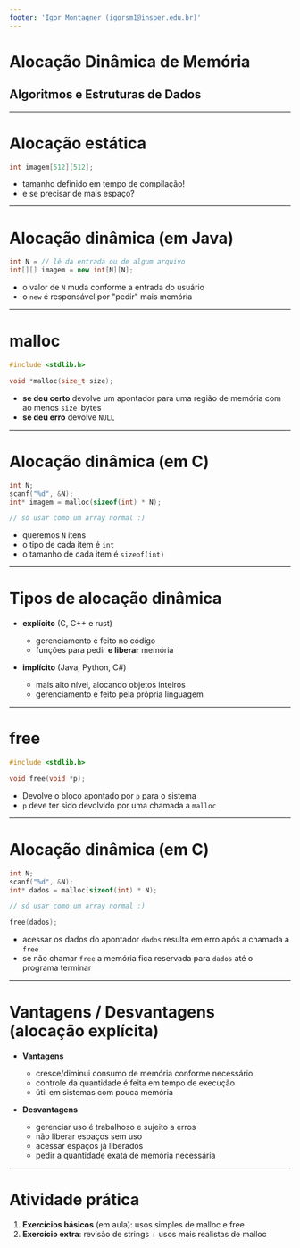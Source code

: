 ```yaml
---
footer: 'Igor Montagner (igorsm1@insper.edu.br)'
---
```


<!-- _class: front -->


# Alocação Dinâmica de Memória

## Algoritmos e Estruturas de Dados

--------

# Alocação estática

```c
int imagem[512][512];
```

- tamanho definido em tempo de compilação!
- e se precisar de mais espaço?

-----

# Alocação dinâmica (em Java)

```java
int N = // lê da entrada ou de algum arquivo
int[][] imagem = new int[N][N];
```

- o valor de `N` muda conforme a entrada do usuário
- o `new` é responsável por "pedir" mais memória
----

# malloc

```c
#include <stdlib.h>

void *malloc(size_t size);
```

- **se deu certo** devolve um apontador para uma região de memória com ao menos `size `bytes
- **se deu erro** devolve `NULL`

---

# Alocação dinâmica (em C)

```C
int N;
scanf("%d", &N);
int* imagem = malloc(sizeof(int) * N);

// só usar como um array normal :)
```

- queremos `N` itens
- o tipo de cada item é `int`
- o tamanho de cada item é `sizeof(int)`

--------------

# Tipos de alocação dinâmica

- **explícito** (C, C++ e rust)
    - gerenciamento é feito no código
    - funções para pedir **e liberar** memória

- **implícito** (Java, Python, C#)
    - mais alto nível, alocando objetos inteiros
    - gerenciamento é feito pela própria linguagem

----

# free

```c
#include <stdlib.h>

void free(void *p);
```

- Devolve o bloco apontado por `p` para o sistema
- `p` deve ter sido devolvido por uma chamada a `malloc`

--- 

# Alocação dinâmica (em C)

```C
int N;
scanf("%d", &N);
int* dados = malloc(sizeof(int) * N);

// só usar como um array normal :)

free(dados);

```

- acessar os dados do apontador `dados` resulta em erro após a chamada a `free`
- se não chamar `free` a memória fica reservada para `dados` até o programa terminar

--------------

# Vantagens / Desvantagens (alocação explícita)

- **Vantagens**
    - cresce/diminui consumo de memória conforme necessário
    - controle da quantidade é feita em tempo de execução
    - útil em sistemas com pouca memória

- **Desvantagens**
    - gerenciar uso é trabalhoso e sujeito a erros
    - não liberar espaços sem uso
    - acessar espaços já liberados
    - pedir a quantidade exata de memória necessária

---

# Atividade prática

1. **Exercícios básicos** (em aula): usos simples de malloc e free
2. **Exercício extra**: revisão de strings + usos mais realistas de malloc
